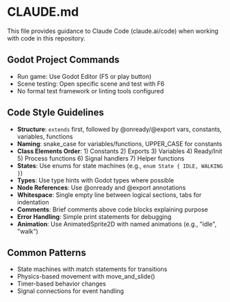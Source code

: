 # CLAUDE.md

This file provides guidance to Claude Code (claude.ai/code) when working with code in this repository.

## Godot Project Commands
- Run game: Use Godot Editor (F5 or play button)
- Scene testing: Open specific scene and test with F6
- No formal test framework or linting tools configured

## Code Style Guidelines
- **Structure**: `extends` first, followed by @onready/@export vars, constants, variables, functions
- **Naming**: snake_case for variables/functions, UPPER_CASE for constants
- **Class Elements Order**: 1) Constants 2) Exports 3) Variables 4) Ready/Init 5) Process functions 6) Signal handlers 7) Helper functions
- **States**: Use enums for state machines (e.g., `enum State { IDLE, WALKING }`)
- **Types**: Use type hints with Godot types where possible
- **Node References**: Use @onready and @export annotations
- **Whitespace**: Single empty line between logical sections, tabs for indentation
- **Comments**: Brief comments above code blocks explaining purpose
- **Error Handling**: Simple print statements for debugging
- **Animation**: Use AnimatedSprite2D with named animations (e.g., "idle", "walk")

## Common Patterns
- State machines with match statements for transitions
- Physics-based movement with move_and_slide()
- Timer-based behavior changes
- Signal connections for event handling